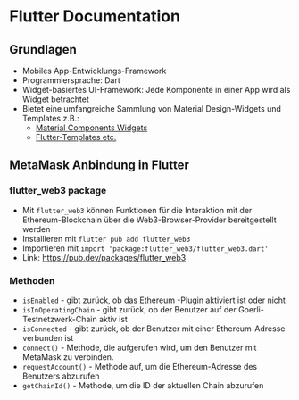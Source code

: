 # Flutter Documentation

## Grundlagen
- Mobiles App-Entwicklungs-Framework
- Programmiersprache: Dart
- Widget-basiertes UI-Framework: Jede Komponente in einer App wird als Widget betrachtet
- Bietet eine umfangreiche Sammlung von Material Design-Widgets und Templates z.B.:
    - [Material Components Widgets](https://docs.flutter.dev/development/ui/widgets/material)
    - [Flutter-Templates etc.](https://github.com/Solido/awesome-flutter)

##  MetaMask Anbindung in Flutter
### flutter_web3 package 
- Mit ```flutter_web3``` können Funktionen für die Interaktion mit der Ethereum-Blockchain über die Web3-Browser-Provider bereitgestellt werden
- Installieren mit ```flutter pub add flutter_web3```
- Importieren mit ```import 'package:flutter_web3/flutter_web3.dart'```
- Link: https://pub.dev/packages/flutter_web3

### Methoden
-  ```isEnabled``` - gibt zurück, ob das Ethereum -Plugin aktiviert ist oder nicht
-  ```isInOperatingChain``` - gibt zurück, ob der Benutzer auf der Goerli-Testnetzwerk-Chain aktiv ist
- ```isConnected``` - gibt zurück, ob der Benutzer mit einer Ethereum-Adresse verbunden ist
- ```connect()``` - Methode, die aufgerufen wird, um den Benutzer mit MetaMask zu verbinden. 
- ```requestAccount()``` - Methode auf, um die Ethereum-Adresse des Benutzers abzurufen
- ```getChainId()``` - Methode, um die ID der aktuellen Chain abzurufen



